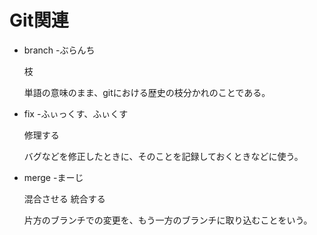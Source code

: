 # Git関連

- branch -ぶらんち

  枝

  単語の意味のまま、gitにおける歴史の枝分かれのことである。

- fix -ふぃっくす、ふぃくす

  修理する

  バグなどを修正したときに、そのことを記録しておくときなどに使う。

- merge -まーじ

  混合させる 統合する

  片方のブランチでの変更を、もう一方のブランチに取り込むことをいう。
